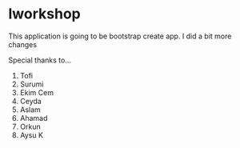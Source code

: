 # lworkshop
This application is going to be bootstrap create app. I did a bit more changes

Special thanks to...

1. Tofi
2. Surumi
3. Ekim Cem
4. Ceyda
5. Aslam
6. Ahamad
7. Orkun
8. Aysu K